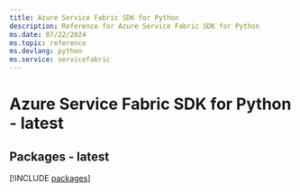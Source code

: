 ```yaml
---
title: Azure Service Fabric SDK for Python
description: Reference for Azure Service Fabric SDK for Python
ms.date: 07/22/2024
ms.topic: reference
ms.devlang: python
ms.service: servicefabric
---
```

# Azure Service Fabric SDK for Python - latest
## Packages - latest
[!INCLUDE [packages](service-fabric-index.md)]